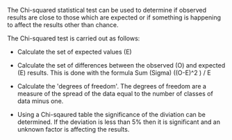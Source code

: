 The Chi-squared statistical test can be used to determine if observed results are close to those which are expected or if something is happening to affect the results other than chance.

The Chi-squared test is carried out as follows:

- Calculate the set of expected values (E)

- Calculate the set of differences between the observed (O) and expected (E) results. This is done with the formula Sum (Sigma) ((O-E)^2 ) / E

- Calculate the 'degrees of freedom'. The degrees of freedom are a measure of the spread of the data equal to the number of classes of data minus one.

- Using a Chi-sqaured table the significance of the diviation can be determined. If the deviation is less than 5% then it is significant and an unknown factor is affecting the results.